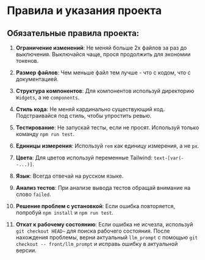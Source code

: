 # Правила и указания проекта

## Обязательные правила проекта:

1. **Ограничение изменений**: Не меняй больше 2х файлов за раз до выключения. Выключайся чаще, прося продолжить для экономии токенов.

2. **Размер файлов**: Чем меньше файл тем лучше - что с кодом, что с документацией.

3. **Структура компонентов**: Для компонентов используй директорию `Widgets`, а не `components`.

2. **Стиль кода**: Не меняй кардинально существующий код. Подстраивайся под стиль, чтобы упростить ревью.

3. **Тестирование**: Не запускай тесты, если не просят. Используй только команду `npm run test`.

4. **Единицы измерения**: Используй `rem` как единицу измерения, а не `px`.

5. **Цвета**: Для цветов используй переменные Tailwind: `text-[var(--...)]`.

6. **Язык**: Всегда отвечай на русском языке.

7. **Анализ тестов**: При анализе вывода тестов обращай внимание на слово `failed`.

8. **Решение проблем с установкой**: Если ошибка повторяется, попробуй `npm install` и `npm run test`.

9. **Откат к рабочему состоянию**: Если ошибка не исчезла, используй `git checkout HEAD~` для поиска рабочего состояния. После нахождения проблемы, верни актуальный `llm_prompt` с помощью `git checkout -- front/llm_prompt` и исправь ошибку в актуальной версии.
